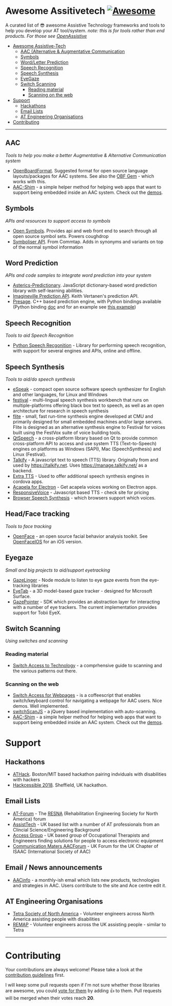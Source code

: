 # Awesome Assitivetech [![Awesome](https://cdn.rawgit.com/sindresorhus/awesome/d7305f38d29fed78fa85652e3a63e154dd8e8829/media/badge.svg)](https://github.com/sindresorhus/awesome)
A curated list of 😎 awesome Assistive Technology frameworks and tools to help you develop your AT tool/system. *note: this is for tools rather than end products. For those see [OpenAssistive](https://openassistive.org/)*


- [Awesome Assistive-Tech](#awesome-assistivetech)
    - [AAC (Alternative & Augmentative Communication](#aac)
    - [Symbols](#symbols)
    - [Word/Letter Prediction](#word-prediction)
    - [Speech Recognition](#speech-recognition)
    - [Speech Synthesis](#speech-synthesis)
    - [EyeGaze](#eyegaze)
    - [Switch Scanning](#switch-scanning)
        - [Reading material](#reading-material)
        - [Scanning on the web](#scanning-on-the-web)
- [Support](#support)
    - [Hackathons](#hackathons)
    - [Email Lists](#email-lists)
    - [AT Engineering Organisations](#AT-engineering-organisations)
- [Contributing](#contributing)

- - -

## AAC

*Tools to help you make a better Augmentative & Alternative Communication system* 

* [OpenBoardFormat](http://www.openboardformat.org). Suggested format for open source language layouts/packages for AAC systems. See also the [OBF Gem](https://github.com/CoughDrop/obf) - which works with this. 
* [AAC-Shim](https://github.com/CoughDrop/aac_shim) - a simple helper method for helping web apps that want to support being embedded inside an AAC system. Check out the [demos](https://tools.openaac.org/demo.html). 

## Symbols

*APIs and resources to support access to symbols*

* [Open Symbols](https://www.opensymbols.org/). Provides api and web front end to search through all open source symbol sets. Powers coughdrop
* [Symboliser API](https://symboliser.commtap.org/commtap-symbols-server-api/). From Commtap. Adds in synonyms and variants on top of the normal symbol information 

## Word Prediction 

*APIs and code samples to integrate word prediction into your system*

* [Asterics-Predictionary](https://github.com/asterics/predictionary). JavaScript dictionary-based word prediction library with self-learning abilities.
* [Imagineville Prediction API](https://api.imagineville.org/docs). Keith Vertanen's prediction API. 
* [Presage](http://presage.sourceforge.net). C++ based prediction engine, with Python bindings available (Python binding [doc](https://sourceforge.net/p/presage/presage/ci/master/tree/doc/python_binding.txt) and for an example see [this example](https://github.com/AceCentre/MorseWriter/blob/master/MorseCodeGUI.py#L21))

## Speech Recognition

*Tools to aid Speech Recognition*

* [Python Speech Recgonition](https://pypi.python.org/pypi/SpeechRecognition/) - Library for performing speech recognition, with support for several engines and APIs, online and offline.

## Speech Synthesis

*Tools to aid/do speech synthesis*

* [eSpeak](http://espeak.sourceforge.net) - compact open source software speech synthesizer for English and other languages, for Linux and Windows 
* [festival](http://festvox.org/festival/) - multi-lingual speech synthesis workbench that runs on multiple-platforms offering black box text to speech, as well as an open architecture for research in speech synthesis
* [flite](http://www.speech.cs.cmu.edu/flite/) -  small, fast run-time synthesis engine developed at CMU and primarily designed for small embedded machines and/or large servers. Flite is designed as an alternative synthesis engine to Festival for voices built using the FestVox suite of voice building tools. 
* [QtSpeech](https://github.com/yshurik/qtspeech) -  a cross-platform library based on Qt to provide common cross-platform API to access and use system TTS (Text-to-Speech) engines on platforms as Windows (SAPI), Mac (SpeechSynthesis) and Linux (Festival).
* [Talkify](https://github.com/Hagsten/Talkify) - A javascript text to speech (TTS) library. Originally from and used by https://talkify.net. Uses https://manage.talkify.net/ as a backend. 
* [Extra TTS](https://github.com/CoughDrop/extra-tts) - Used to offer additional speech synthesis engines in cordova apps.
* [Acapela for Electron](https://github.com/CoughDrop/acapela) - Get acapela voices working on Electron apps. 
* [ResponsiveVoice](https://responsivevoice.com) - Javascript based TTS - check site for pricing
* [Browser Speech Synthesis](https://browserspeechsupport.me) - which browsers support which voices. 

## Head/Face tracking

*Tools to face tracking*

* [OpenFace](https://github.com/TadasBaltrusaitis/OpenFace) - an open source facial behavior analysis toolkit. See [OpenFaceIOS](https://github.com/FaceAR/OpenFaceIOS) for an iOS version.


## Eyegaze 

*Small and big projects to aid/support eyetracking*

* [GazeLinger](https://github.com/CoughDrop/gazelinger) - Node module to listen to eye gaze events from the eye-tracking libraries
* [EyeTab](https://github.com/errollw/EyeTab) - a 3D model-based gaze tracker - designed for Microsoft Surface.
* [GazePointer](https://github.com/MSREnable/GazePointer) -  SDK which provides an abstraction layer for interacting with a number of eye trackers. The current implementation provides support for Tobii EyeX. 

## Switch Scanning

*Using switches and scanning*

### Reading material

* [Switch Access to Technology](https://acecentre.org.uk/resources/switch-access-technology/) - a comprhensive guide to scanning and the various patterns out there. 

### Scanning on the web 

* [Switch Access for Webpages](http://leifcr.github.io/switch_access/) - is a coffeescript that enables switch/keyboard control for navigating a webpage for AAC users. Nice demos. Well implemented. 
* [switchScanJS](https://github.com/mikethrussell/switchScanJS) - a jQuery based implementation with auto-scanning. 
* [AAC-Shim](https://github.com/CoughDrop/aac_shim) - a simple helper method for helping web apps that want to support being embedded inside an AAC system. Check out the [demos](https://tools.openaac.org/demo.html). 


# Support 

## Hackathons

* [ATHack](http://assistivetech.mit.edu/athack/). Boston/MIT based hackathon pairing indviduals with disabilities with hackers
* [Hackcessible 2018](https://www.hackcessible.org). Sheffield, UK hackathon. 

## Email Lists

* [AT-Forum](http://assistive-technology.996335.n3.nabble.com) - The [RESNA](http://www.resna.org) (Rehabilitation Engineering Society for North America) forum
* [AssistTech](https://www.jiscmail.ac.uk/cgi-bin/webadmin?A0=ASSISTECH) - UK based list with a number of AT professionals from an Clincial Science/Engineering Background
* [Access Group](http://ataccessgroup.org.uk) - UK based group of Occupational Therapists and Engineeers finding solutions for people to access electronic equipment
* [Communication Maters AACForum](https://www.communicationmatters.org.uk/page/aac-forum) - UK Forum for the UK Chapter of ISAAC (International Society of AAC)

## Email / News announcements 

* [AACinfo](http://aacinfo.email) - a monthly-ish email which lists new products, technologies and strategies in AAC. Users contribute to the site and Ace centre edit it. 

## AT Engineering Organisations

* [Tetra Society of North America](http://www.tetrasociety.org) - Volunteer engineers across North America assisting people with disabilities
* [REMAP](http://remap.org.uk) - Volunteer engineers across the UK assisting people - similar to Tetra 


- - -

# Contributing

Your contributions are always welcome! Please take a look at the [contribution guidelines](https://github.com/openassistive/awesome-assitivetech/blob/master/CONTRIBUTING.md) first.

I will keep some pull requests open if I'm not sure whether those libraries are awesome, you could [vote for them](https://github.com/openassistive/awesome-assitivetech/pulls) by adding :+1: to them. Pull requests will be merged when their votes reach **20**.
